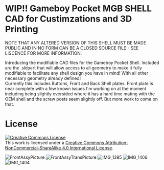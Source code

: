 # WIP!! Gameboy Pocket MGB SHELL CAD for Custimzations and 3D Printing
NOTE THAT ANY ALTERED VERSION OF THIS SHELL MUST BE MADE PUBLIC AND IN NO FORM CAN BE A CLOSED SOURCE FILE - SEE LISCENCE FOR MORE INFORMATION. 

Introducing the modifiable CAD files for the Gameboy Pocket Shell.  Included are the .sldpart that will allow access to all geometry to make it fully modifiable to facilitate any shell design you have in mind!  With all other necessary geometry already defined!  
Currently this includes Buttons, Front and Back Shell plates.  Front plate is near complete with a few known issues I'm working on at the moment including being slightly oversided where it has a hard time mating with the OEM shell and the screw posts seem slightly off.  But more work to come on that.  

# License
<a rel="license" href="http://creativecommons.org/licenses/by-nc-sa/4.0/"><img alt="Creative Commons License" style="border-width:0" src="https://i.creativecommons.org/l/by-nc-sa/4.0/88x31.png" /></a><br />This work is licensed under a <a rel="license" href="http://creativecommons.org/licenses/by-nc-sa/4.0/">Creative Commons Attribution-NonCommercial-ShareAlike 4.0 International License</a>.

![FrontAssyPicture](https://github.com/PizzaHandhelds/MGB-SHELL-CAD/assets/141514112/a297a933-1839-4a3a-9857-5c0965541c93)
![FrontAssyTransPicture](https://github.com/PizzaHandhelds/MGB-SHELL-CAD/assets/141514112/f397d772-ce12-417d-a307-9dc7dc9d0934)
![IMG_1395](https://github.com/PizzaHandhelds/MGB-SHELL-CAD/assets/141514112/c656ad06-b7e1-47dd-a622-acfc7bf95250)
![IMG_1406](https://github.com/PizzaHandhelds/MGB-SHELL-CAD/assets/141514112/9393e358-2bbc-46d0-a074-142dac5718a2)
![IMG_1404](https://github.com/PizzaHandhelds/MGB-SHELL-CAD/assets/141514112/a69059fb-3589-45e5-8f84-09cb8e979344)

